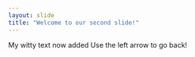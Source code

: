 ```yaml
---
layout: slide
title: "Welcome to our second slide!"
---
```

My witty text now added
Use the left arrow to go back!
